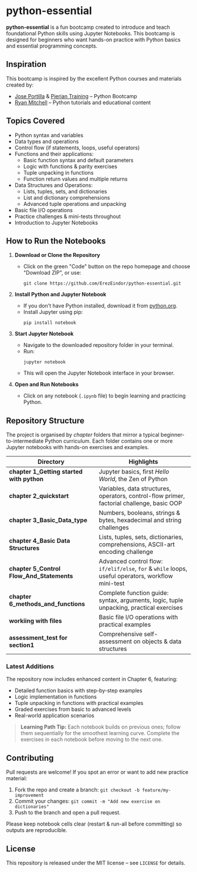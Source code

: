 # python-essential

**python-essential** is a fun bootcamp created to introduce and teach foundational Python skills using Jupyter Notebooks. This bootcamp is designed for beginners who want hands-on practice with Python basics and essential programming concepts.

## Inspiration

This bootcamp is inspired by the excellent Python courses and materials created by:
- [Jose Portilla](https://www.linkedin.com/in/jmportilla/) & [Pierian Training](https://pieriantraining.com/) – Python Bootcamp
- [Ryan Mitchell](https://www.linkedin.com/in/remitchell/) – Python tutorials and educational content

## Topics Covered

- Python syntax and variables
- Data types and operations
- Control flow (if statements, loops, useful operators)
- Functions and their applications:
  - Basic function syntax and default parameters
  - Logic with functions & parity exercises
  - Tuple unpacking in functions
  - Function return values and multiple returns
- Data Structures and Operations:
  - Lists, tuples, sets, and dictionaries
  - List and dictionary comprehensions
  - Advanced tuple operations and unpacking
- Basic file I/O operations
- Practice challenges & mini-tests throughout
- Introduction to Jupyter Notebooks

## How to Run the Notebooks

1. **Download or Clone the Repository**
   - Click on the green "Code" button on the repo homepage and choose "Download ZIP", or use:
     ```
     git clone https://github.com/ErezEindor/python-essential.git
     ```
2. **Install Python and Jupyter Notebook**
   - If you don't have Python installed, download it from [python.org](https://www.python.org/).
   - Install Jupyter using pip:
     ```
     pip install notebook
     ```
3. **Start Jupyter Notebook**
   - Navigate to the downloaded repository folder in your terminal.
   - Run:
     ```
     jupyter notebook
     ```
   - This will open the Jupyter Notebook interface in your browser.

4. **Open and Run Notebooks**
   - Click on any notebook (`.ipynb` file) to begin learning and practicing Python.

## Repository Structure

The project is organised by *chapter* folders that mirror a typical beginner-to-intermediate Python curriculum. Each folder contains one or more Jupyter notebooks with hands-on exercises and examples.

| Directory | Highlights |
|-----------|------------|
| **chapter 1_Getting started with python** | Jupyter basics, first *Hello World*, the Zen of Python |
| **chapter 2_quickstart** | Variables, data structures, operators, control-flow primer, factorial challenge, basic OOP |
| **chapter 3_Basic_Data_type** | Numbers, booleans, strings & bytes, hexadecimal and string challenges |
| **chapter 4_Basic Data Structures** | Lists, tuples, sets, dictionaries, comprehensions, ASCII-art encoding challenge |
| **chapter 5_Control Flow_And_Statements** | Advanced control flow: `if/elif/else`, `for` & `while` loops, useful operators, workflow mini-test |
| **chapter 6_methods_and_functions** | Complete function guide: syntax, arguments, logic, tuple unpacking, practical exercises |
| **workiing with files** | Basic file I/O operations with practical examples |
| **assessment_test for section1** | Comprehensive self-assessment on objects & data structures |

### Latest Additions

The repository now includes enhanced content in Chapter 6, featuring:
- Detailed function basics with step-by-step examples
- Logic implementation in functions
- Tuple unpacking in functions with practical examples
- Graded exercises from basic to advanced levels
- Real-world application scenarios

> **Learning Path Tip:** Each notebook builds on previous ones; follow them sequentially for the smoothest learning curve. Complete the exercises in each notebook before moving to the next one.

## Contributing

Pull requests are welcome! If you spot an error or want to add new practice material:
1. Fork the repo and create a branch: `git checkout -b feature/my-improvement`  
2. Commit your changes: `git commit -m "Add new exercise on dictionaries"`  
3. Push to the branch and open a pull request.

Please keep notebook cells clear (restart & run-all before committing) so outputs are reproducible.

## License

This repository is released under the MIT license – see `LICENSE` for details.